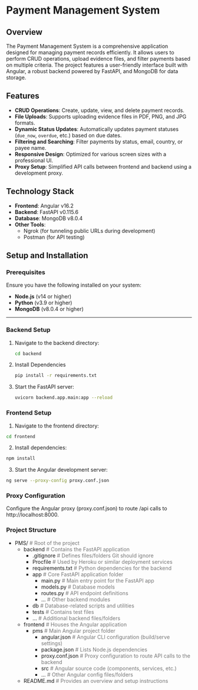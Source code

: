 # Payment Management System

## Overview
The Payment Management System is a comprehensive application designed for managing payment records efficiently. It allows users to perform CRUD operations, upload evidence files, and filter payments based on multiple criteria. The project features a user-friendly interface built with Angular, a robust backend powered by FastAPI, and MongoDB for data storage.

## Features
- **CRUD Operations**: Create, update, view, and delete payment records.
- **File Uploads**: Supports uploading evidence files in PDF, PNG, and JPG formats.
- **Dynamic Status Updates**: Automatically updates payment statuses (`due_now`, `overdue`, etc.) based on due dates.
- **Filtering and Searching**: Filter payments by status, email, country, or payee name.
- **Responsive Design**: Optimized for various screen sizes with a professional UI.
- **Proxy Setup**: Simplified API calls between frontend and backend using a development proxy.

## Technology Stack
- **Frontend**: Angular v16.2
- **Backend**: FastAPI v0.115.6
- **Database**: MongoDB v8.0.4
- **Other Tools**: 
  - Ngrok (for tunneling public URLs during development)
  - Postman (for API testing)

## Setup and Installation

### Prerequisites
Ensure you have the following installed on your system:
- **Node.js** (v14 or higher)
- **Python** (v3.9 or higher)
- **MongoDB** (v8.0.4 or higher)

---

### Backend Setup
1. Navigate to the backend directory:
   ```bash
   cd backend
2. Install Dependencies
   ```bash
   pip install -r requirements.txt

3. Start the FastAPI server:
   ```bash
   uvicorn backend.app.main:app --reload

### Frontend Setup

1. Navigate to the frontend directory:
  ```bash
  cd frontend
```

2. Install dependencies:
  ```bash
  npm install
  ```

3. Start the Angular development server:
  ```bash
  ng serve --proxy-config proxy.conf.json
  ```

### Proxy Configuration

Configure the Angular proxy (proxy.conf.json) to route /api calls to http://localhost:8000.

### Project Structure

<ul> <li> PMS/ <span style="color: #777;"># Root of the project</span> <ul> <li> backend <span style="color: #777;"># Contains the FastAPI application</span> <ul> <li>.gitignore <span style="color: #777;"># Defines files/folders Git should ignore</span></li> <li>Procfile <span style="color: #777;"># Used by Heroku or similar deployment services</span></li> <li>requirements.txt <span style="color: #777;"># Python dependencies for the backend</span></li> <li> app <span style="color: #777;"># Core FastAPI application folder</span> <ul> <li>main.py <span style="color: #777;"># Main entry point for the FastAPI app</span></li> <li>models.py <span style="color: #777;"># Database models</span></li> <li>routes.py <span style="color: #777;"># API endpoint definitions</span></li> <li>... <span style="color: #777;"># Other backend modules</span></li> </ul> </li> <li>db <span style="color: #777;"># Database-related scripts and utilities</span></li> <li>tests <span style="color: #777;"># Contains test files</span></li> <li>... <span style="color: #777;"># Additional backend files/folders</span></li> </ul> </li> <li> frontend <span style="color: #777;"># Houses the Angular application</span> <ul> <li> pms <span style="color: #777;"># Main Angular project folder</span> <ul> <li>angular.json <span style="color: #777;"># Angular CLI configuration (build/serve settings)</span></li> <li>package.json <span style="color: #777;"># Lists Node.js dependencies</span></li> <li>proxy.conf.json <span style="color: #777;"># Proxy configuration to route API calls to the backend</span></li> <li>src <span style="color: #777;"># Angular source code (components, services, etc.)</span></li> <li>... <span style="color: #777;"># Other Angular config files/folders</span></li> </ul> </li> </ul> </li> <li> README.md <span style="color: #777;"># Provides an overview and setup instructions</span> </li> </ul> </li> </ul>

